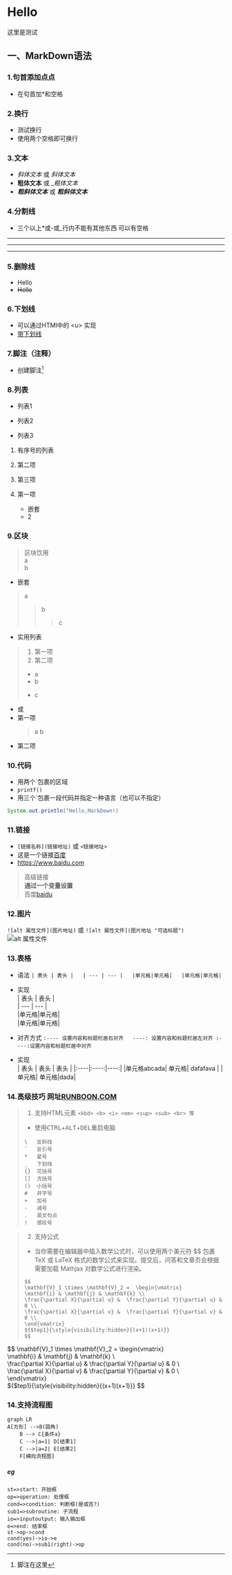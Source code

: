# Hello

这里是测试

## 一、MarkDown语法

### 1.句首添加点点
* 在句首加*和空格

### 2.换行
* 测试换行  
* 使用两个空格即可换行  

### 3.文本
* *斜体文本* 或 _斜体文本_
* **粗体文本** 或 __粗体文本_
* ***粗斜体文本*** 或 ___粗斜体文本___

### 4.分割线
* 三个以上*或-或_行内不能有其他东西 可以有空格
--   --
***  *
_____ ____

### 5.删除线
* Hello
* ~~Hello~~

### 6.下划线
* 可以通过HTMl中的 \<u> 实现
* <u>带下划线</u>  

### 7.脚注（注释）

* 创建脚注[^hello]
[^hello]:脚注在这里

### 8.列表
* 列表1
+ 列表2
- 列表3
1. 有序号的列表
2. 第二项
3. 第三项  

1. 第一项
    - 嵌套
    - 2  

### 9.区块
> 区块饮用  
> a  
> b  

* 嵌套
> a  
> > b  
> >
> > > c  

* 实用列表
> 1. 第一项
> 2. 第二项
> + a
> + b
> - c

* 或
* 第一项
    > a
    > b
* 第二项

### 10.代码

* 用两个`包裹的区域  
* `printf()`
* 用三个`包裹一段代码并指定一种语言（也可以不指定）  
```java
System.out.println("Hello,MarkDown!)
```

### 11.链接
* `[链接名称](链接地址)` 或 `<链接地址>`  
* 这是一个链接[百度](https://www.baidu.com)  
* <https://www.baidu.com>
> 高级链接  
> **通过一个变量设置**  
> 百度[baidu][baidu]  

[baidu]:http://www.baidu.com/

### 12.图片

`![alt 属性文件](图片地址)`  或 `![alt 属性文件](图片地址 "可选标题")` 
![alt 属性文件](https://www.baidu.com/img/PCtm_d9c8750bed0b3c7d089fa7d55720d6cf.png "百度地图")


### 13.表格
* 语法
  ` | 表头 | 表头 |  
  | --- | --- |  
  |单元格|单元格|  
  |单元格|单元格|  `  
  
* 实现  
  | 表头 | 表头 |  
  | --- | --- |  
  |单元格|单元格|  
  |单元格|单元格| 
  
* 对齐方式
`:---- 设置内容和标题栏居右对齐  
 ----: 设置内容和标题栏居左对齐
 :----:设置内容和标题栏居中对齐 `

* 实现  
  | 表头 | 表头 | 表头 |
  |:----|:----:|----:|
  |单元格abcada| 单元格| dafafava |
  |单元格| 单元格|dada|
  
### 14.高级技巧 网址[RUNBOON.COM](https://www.runoob.com/markdown/md-advance.html)

> 1. 支持HTML元素 `<kbd> <b> <i> <em> <sup> <sub> <br> 等`
> * 使用<kbd>CTRL</kbd>+<kbd>ALT</kbd>+<kbd>DEL</kbd>重启电脑
> ```
> \   反斜线
> `   反引号
> *   星号
> _   下划线
> {}  花括号
> []  方括号
> ()  小括号
> #   井字号
> +   加号
> -   减号
> .   英文句点
> !   感叹号
> ```

> 2. 支持公式  
> * 当你需要在编辑器中插入数学公式时，可以使用两个美元符 $$ 包裹 TeX 或 LaTeX 格式的数学公式来实现。提交后，问答和文章页会根据需要加载 Mathjax 对数学公式进行渲染。  
> ```
> $$
> \mathbf{V}_1 \times \mathbf{V}_2 =  \begin{vmatrix} 
> \mathbf{i} & \mathbf{j} & \mathbf{k} \\
> \frac{\partial X}{\partial u} &  \frac{\partial Y}{\partial u} & 0 \\
> \frac{\partial X}{\partial v} &  \frac{\partial Y}{\partial v} & 0 \\
> \end{vmatrix}
> ${$tep1}{\style{visibility:hidden}{(x+1)(x+1)}}
> $$
> ```

$$
\mathbf{V}_1 \times \mathbf{V}_2 =  \begin{vmatrix}  
\mathbf{i} & \mathbf{j} & \mathbf{k} \\  
\frac{\partial X}{\partial u} &  \frac{\partial Y}{\partial u} & 0 \\  
\frac{\partial X}{\partial v} &  \frac{\partial Y}{\partial v} & 0 \\  
\end{vmatrix}  
${$tep1}{\style{visibility:hidden}{(x+1)(x+1)}}
$$

### 14.支持流程图

```mermaid
graph LR
A[方形] -->B(圆角)
    B --> C{条件a}
    C -->|a=1| D[结果1]
    C -->|a=2| E[结果2]
    F[横向流程图]
```

##### eg
```flow
st=>start: 开始框
op=>operation: 处理框
cond=>condition: 判断框(是或否?)
sub1=>subroutine: 子流程
io=>inputoutput: 输入输出框
e=>end: 结束框
st->op->cond
cond(yes)->io->e
cond(no)->sub1(right)->op
```

